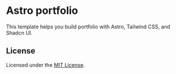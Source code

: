 # Astro portfolio

This template helps you build portfolio with Astro, Tailwind CSS, and Shadcn UI.

## License

Licensed under the [MIT License](LICENSE).
